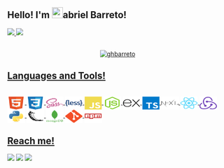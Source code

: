 ## Hello! I'm <img src="https://i.imgur.com/LfY2bRA.png" style="width: 25px; height:25px;"/>abriel Barreto!
 <div>
  <a href="https://github.com/ghbarreto">
  <img height="180em" src="https://github-readme-stats.vercel.app/api?username=ghbarreto&show_icons=true&theme=city_lights&include_all_commits=true&count_private=false"/>
  <img height="180em" src="https://github-readme-stats.vercel.app/api/top-langs/?username=ghbarreto&layout=compact&langs_count=11&theme=city_lights"/>

</div>
 <br/>
 
<p align="center"> <img src="https://komarev.com/ghpvc/?username=ghbarreto&label=Profile%20views&color=0e75b6&style=flat" alt="ghbarreto" /> </p>
  
## Languages and Tools!
<div style="display: inline_block;"><br>
  <img align="center" alt="gh-HTML" height="30" width="40" src="https://raw.githubusercontent.com/devicons/devicon/master/icons/html5/html5-original.svg">
  <img align="center" alt="gh-CSS" height="30" width="40" src="https://raw.githubusercontent.com/devicons/devicon/master/icons/css3/css3-original.svg">
  <img align="center" alt="gh-SaSS" height="30" width="40" src="https://raw.githubusercontent.com/devicons/devicon/master/icons/sass/sass-original.svg">
  <img align="center" alt="gh-less" height="30" width="40" src="https://raw.githubusercontent.com/devicons/devicon/master/icons/less/less-plain-wordmark.svg">
  <img align="center" alt="gh-js" height="30" width="40" src="https://raw.githubusercontent.com/devicons/devicon/master/icons/javascript/javascript-plain.svg">
  <img align="center" alt="gh-nodejs" height="30" width="40" src="https://github.com/devicons/devicon/blob/master/icons/nodejs/nodejs-original.svg">
  <img align="center" alt="gh-express" height="30" width="40" src="https://raw.githubusercontent.com/devicons/devicon/master/icons/express/express-original.svg">
  <img align="center" alt="gh-Ts" height="30" width="40" src="https://raw.githubusercontent.com/devicons/devicon/master/icons/typescript/typescript-plain.svg">
  <img align="center" alt="gh-nextjs" height="30" width="40" src="https://raw.githubusercontent.com/devicons/devicon/master/icons/nextjs/nextjs-original-wordmark.svg">
  <img align="center" alt="gh-react" height="30" width="40" src="https://raw.githubusercontent.com/devicons/devicon/master/icons/react/react-original.svg">
  <img align="center" alt="gh-redux" height="30" width="40" src="https://raw.githubusercontent.com/devicons/devicon/master/icons/redux/redux-original.svg">
  <img align="center" alt="gh-Python" height="30" width="40" src="https://raw.githubusercontent.com/devicons/devicon/master/icons/python/python-original.svg">
  <img align="center" alt="gh-flask" height="30" width="40" src="https://raw.githubusercontent.com/devicons/devicon/master/icons/flask/flask-original.svg">
  <img align="center" alt="gh-mongodb" height="30" width="40" src="https://raw.githubusercontent.com/devicons/devicon/master/icons/mongodb/mongodb-plain-wordmark.svg">
  <img align="center" alt="gh-git" height="30" width="40" src="https://raw.githubusercontent.com/devicons/devicon/master/icons/git/git-original.svg">
  <img align="center" alt="gh-npm" height="30" width="40" src="https://raw.githubusercontent.com/devicons/devicon/master/icons/npm/npm-original-wordmark.svg">
</div>
 
  ## Reach me!
  <div> 
  <a href="https://instagram.com/ghbarreto" target="_blank"><img src="https://img.shields.io/badge/-Instagram-%23E4405F?style=for-the-badge&logo=instagram&logoColor=white" target="_blank"></a>
  <a href = "mailto:henriqve.dev@gmail.com"><img src="https://img.shields.io/badge/-Gmail-%23333?style=for-the-badge&logo=gmail&logoColor=white" target="_blank"></a>
  <a href="https://www.linkedin.com/in/ghbarreto/" target="_blank"><img src="https://img.shields.io/badge/-LinkedIn-%230077B5?style=for-the-badge&logo=linkedin&logoColor=white" target="_blank"></a> 
 
</div>

 

